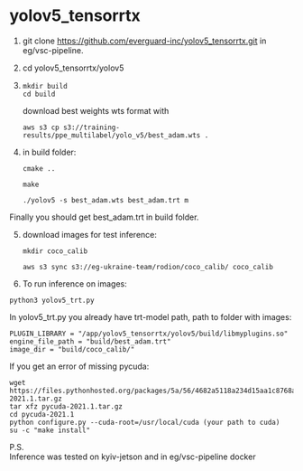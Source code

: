 # yolov5_tensorrtx
1. git clone https://github.com/everguard-inc/yolov5_tensorrtx.git in eg/vsc-pipeline.
2. cd yolov5_tensorrtx/yolov5
3. 
   ```
   mkdir build
   cd build
   ```
   download best weights wts format with 
   ```
   aws s3 cp s3://training-results/ppe_multilabel/yolo_v5/best_adam.wts .
   ```

4. in build folder:
    ```
    cmake ..
    ```
    ```
    make
    ```
    ```
    ./yolov5 -s best_adam.wts best_adam.trt m 
    ```

Finally you should get best_adam.trt in build folder.

5. download images for test inference:
    ```
    mkdir coco_calib
    ```
    ```
    aws s3 sync s3://eg-ukraine-team/rodion/coco_calib/ coco_calib
    ```

6. To run inference on images:
  ```
  python3 yolov5_trt.py
  ```
In yolov5_trt.py you already have trt-model path, path to folder with images:
  ```
  PLUGIN_LIBRARY = "/app/yolov5_tensorrtx/yolov5/build/libmyplugins.so"
  engine_file_path = "build/best_adam.trt"
  image_dir = "build/coco_calib/"
  ```

If you get an error of missing pycuda:
 ```
 wget https://files.pythonhosted.org/packages/5a/56/4682a5118a234d15aa1c8768a528aac4858c7b04d2674e18d586d3dfda04/pycuda-2021.1.tar.gz
 tar xfz pycuda-2021.1.tar.gz
 cd pycuda-2021.1
 python configure.py --cuda-root=/usr/local/cuda (your path to cuda)
 su -c "make install"
 ```

P.S.\
Inference was tested on kyiv-jetson and in eg/vsc-pipeline docker
   
